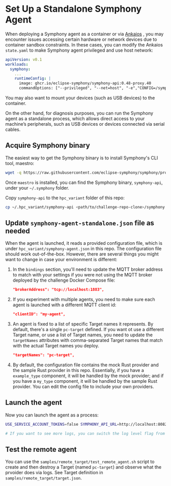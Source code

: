# Set Up a Standalone Symphony Agent 

When deploying a Symphony agent as a container or via [Ankaios](./README.md)
, you may encounter issues accessing certain hardware or network devices due to container sandbox constraints. In these cases, you can modify the Ankaios `state.yaml` to make Symphony agent privileged and use host network:

```yaml
apiVersion: v0.1
workloads:
  symphony:
    ...
    runtimeConfig: |
      image: ghcr.io/eclipse-symphony/symphony-api:0.48-proxy.40
      commandOptions: ["--privileged", "--net=host", "-e","CONFIG=/symphony-agent.json"]
```

You may also want to mount your devices (such as USB devices) to the container.

On the other hand, for diagnosis purposes, you can run the Symphony agent as a standalone process, which allows direct access to your machine’s peripherals, such as USB devices or devices connected via serial cables.

## Acquire Symphony binary

The easiest way to get the Symphony binary is to install Symphony's CLI tool, maestro:

```bash
wget -q https://raw.githubusercontent.com/eclipse-symphony/symphony/proxy-processor/cli/install/install.sh -O - | /bin/bash
```
Once `maestro` is installed, you can find the Symphony binary, `symphony-api`, under your `~/.symphony` folder.

Copy `symphony-api` to the `hpc_variant` folder of this repo:

```bash
cp ~/.hpc_variant/symphony-api <path/to/challenge-repo-clone>/symphony
```

## Update `symphony-agent-standalone.json` file as needed

When the agent is launched, it reads a provided configuration file, which is under `hpc_variant/symphony-agent.json` in this repo. The configuration file should work out-of-the-box. However, there are several things you might want to change in case your environment is different:
1. In the `bindings` section, you'll need to update the MQTT broker address to match with your settings if you were not using the MQTT broker deployed by the challenge Docker Compose file:
    ```json
    "brokerAddress": "tcp://localhost:1883",
    ```
2. If you experiment with multiple agents, you need to make sure each agent is launched with a different MQTT client id:
    ```json
    "clientID": "my-agent",
    ```
3. An agent is fixed to a list of specific Target names it represents. By default, there's a single `pc-target` defined. If you want ot use a different Target name, or use a list of Target names, you need to update the `targetNames` attributes with comma-separated Target names that match with the actual Target names you deploy.
    ```json
    "targetNames": "pc-target",
    ```
4. By default, the configuration file contains the mock Rust provider and the sample Rust provider in this repo. Essentially, if you have a `example_type` component, it will be handled by the mock provider; and if you have a `my_type` component, it will be handled by the sample Rust provider. You can edit the config file to include your own providers.

## Launch the agent

Now you can launch the agent as a process: 

```bash
USE_SERVICE_ACCOUNT_TOKENS=false SYMPHONY_API_URL=http://localhost:8082/v1alpha2/ ./symphony-api -c ./symphony-agent-standalone.json -l Error

# If you want to see more logs, you can switch the log level flag from "Error" to "Information" or "Debug", which is the most verbose.
```

## Test the remote agent

You can use the `samples/remote_target/test_remote_agent.sh` script to create and then destroy a Target (named `pc-target`) and observe what the prvoider does via logs. See Target definition in `samples/remote_target/target.json`.
